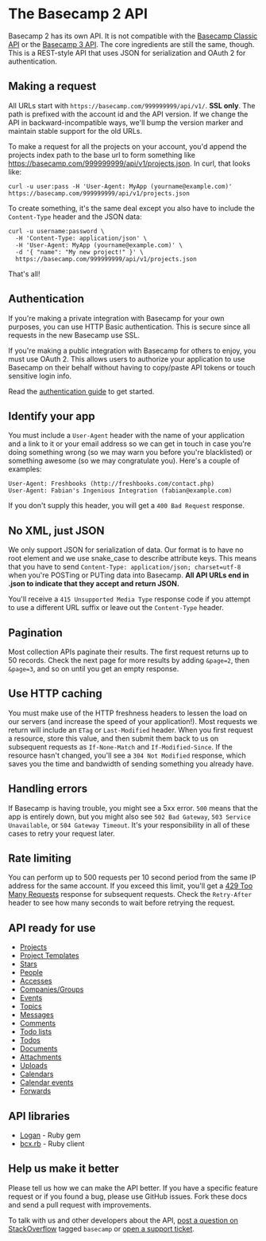 The Basecamp 2 API
====================

Basecamp 2 has its own API. It is not compatible with the [Basecamp Classic API](https://github.com/basecamp/basecamp-classic-api) or the [Basecamp 3 API](https://github.com/basecamp/bc3-api). The core ingredients are still the same, though. This is a REST-style API that uses JSON for serialization and OAuth 2 for authentication.


Making a request
----------------

All URLs start with `https://basecamp.com/999999999/api/v1/`. **SSL only**. The path is prefixed with the account id and the API version. If we change the API in backward-incompatible ways, we'll bump the version marker and maintain stable support for the old URLs.

To make a request for all the projects on your account, you'd append the projects index path to the base url to form something like https://basecamp.com/999999999/api/v1/projects.json. In curl, that looks like:

```shell
curl -u user:pass -H 'User-Agent: MyApp (yourname@example.com)' https://basecamp.com/999999999/api/v1/projects.json
```

To create something, it's the same deal except you also have to include the `Content-Type` header and the JSON data:

```shell
curl -u username:password \
  -H 'Content-Type: application/json' \
  -H 'User-Agent: MyApp (yourname@example.com)' \
  -d '{ "name": "My new project!" }' \
  https://basecamp.com/999999999/api/v1/projects.json
```

That's all!


Authentication
--------------

If you're making a private integration with Basecamp for your own purposes, you can use HTTP Basic authentication. This is secure since all requests in the new Basecamp use SSL.

If you're making a public integration with Basecamp for others to enjoy, you must use OAuth 2. This allows users to authorize your application to use Basecamp on their behalf without having to copy/paste API tokens or touch sensitive login info.

Read the [authentication guide](https://github.com/basecamp/api/blob/master/sections/authentication.md) to get started.


Identify your app
-----------------

You must include a `User-Agent` header with the name of your application and a link to it or your email address so we can get in touch in case you're doing something wrong (so we may warn you before you're blacklisted) or something awesome (so we may congratulate you). Here's a couple of examples:

    User-Agent: Freshbooks (http://freshbooks.com/contact.php)
    User-Agent: Fabian's Ingenious Integration (fabian@example.com) 

If you don't supply this header, you will get a `400 Bad Request` response.


No XML, just JSON
-----------------

We only support JSON for serialization of data. Our format is to have no root element and we use snake\_case to describe attribute keys. This means that you have to send `Content-Type: application/json; charset=utf-8` when you're POSTing or PUTing data into Basecamp. **All API URLs end in .json to indicate that they accept and return JSON.**

You'll receive a `415 Unsupported Media Type` response code if you attempt to use a different URL suffix or leave out the `Content-Type` header.

Pagination
----------

Most collection APIs paginate their results. The first request returns up to
50 records. Check the next page for more results by adding `&page=2`, then
`&page=3`, and so on until you get an empty response.

Use HTTP caching
----------------

You must make use of the HTTP freshness headers to lessen the load on our servers (and increase the speed of your application!). Most requests we return will include an `ETag` or `Last-Modified` header. When you first request a resource, store this value, and then submit them back to us on subsequent requests as `If-None-Match` and `If-Modified-Since`. If the resource hasn't changed, you'll see a `304 Not Modified` response, which saves you the time and bandwidth of sending something you already have.


Handling errors
---------------

If Basecamp is having trouble, you might see a 5xx error. `500` means that the app is entirely down, but you might also see `502 Bad Gateway`, `503 Service Unavailable`, or `504 Gateway Timeout`. It's your responsibility in all of these cases to retry your request later. 


Rate limiting
-------------

You can perform up to 500 requests per 10 second period from the same IP address for the same account. If you exceed this limit, you'll get a [429 Too Many Requests](http://tools.ietf.org/html/draft-nottingham-http-new-status-02#section-4) response for subsequent requests. Check the `Retry-After` header to see how many seconds to wait before retrying the request.



API ready for use
-----------------

* [Projects](https://github.com/basecamp/bcx-api/blob/master/sections/projects.md)
* [Project Templates](https://github.com/basecamp/bcx-api/blob/master/sections/project_templates.md)
* [Stars](https://github.com/basecamp/bcx-api/blob/master/sections/stars.md)
* [People](https://github.com/basecamp/bcx-api/blob/master/sections/people.md)
* [Accesses](https://github.com/basecamp/bcx-api/blob/master/sections/accesses.md)
* [Companies/Groups](https://github.com/basecamp/bcx-api/blob/master/sections/groups.md)
* [Events](https://github.com/basecamp/bcx-api/blob/master/sections/events.md)
* [Topics](https://github.com/basecamp/bcx-api/blob/master/sections/topics.md)
* [Messages](https://github.com/basecamp/bcx-api/blob/master/sections/messages.md)
* [Comments](https://github.com/basecamp/bcx-api/blob/master/sections/comments.md)
* [Todo lists](https://github.com/basecamp/bcx-api/blob/master/sections/todolists.md)
* [Todos](https://github.com/basecamp/bcx-api/blob/master/sections/todos.md)
* [Documents](https://github.com/basecamp/bcx-api/blob/master/sections/documents.md)
* [Attachments](https://github.com/basecamp/bcx-api/blob/master/sections/attachments.md)
* [Uploads](https://github.com/basecamp/bcx-api/blob/master/sections/uploads.md)
* [Calendars](https://github.com/basecamp/bcx-api/blob/master/sections/calendars.md)
* [Calendar events](https://github.com/basecamp/bcx-api/blob/master/sections/calendar_events.md)
* [Forwards](https://github.com/basecamp/bcx-api/blob/master/sections/forwards.md)

API libraries
-------------

* [Logan](https://rubygems.org/gems/logan) - Ruby gem
* [bcx.rb](http://paulspringett.github.io/bcx/docs/bcx.html) - Ruby client

Help us make it better
----------------------

Please tell us how we can make the API better. If you have a specific feature request or if you found a bug, please use GitHub issues. Fork these docs and send a pull request with improvements.

To talk with us and other developers about the API, [post a question on StackOverflow](http://stackoverflow.com/questions/ask) tagged `basecamp` or [open a support ticket](https://basecamp.com/support).
